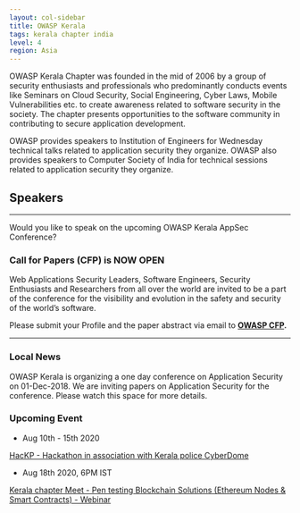 ```yaml
---
layout: col-sidebar
title: OWASP Kerala
tags: kerala chapter india
level: 4
region: Asia
---
```


OWASP Kerala Chapter was founded in the mid of 2006 by a group of security enthusiasts and professionals who predominantly conducts events like Seminars on Cloud Security, Social Engineering, Cyber Laws, Mobile Vulnerabilities etc. to create awareness related to software security in the society. The chapter presents opportunities to the software community in contributing to secure application development.

OWASP provides speakers to Institution of Engineers for Wednesday technical talks related to application security they organize. OWASP also provides speakers to Computer Society of India for technical sessions related to application security they organize.


## Speakers
<hr>

Would you like to speak on the upcoming OWASP Kerala AppSec Conference?

### Call for Papers (CFP) is NOW OPEN

Web Applications Security Leaders, Software Engineers, Security Enthusiasts and Researchers from all over the world are invited to be a part of the conference for the visibility and evolution in the safety and security of the world’s software.


Please submit your Profile and the paper abstract via email to <strong>[OWASP CFP](mailto:owaspcfp@gmail.com).</strong>
<hr>

### Local News

OWASP Kerala is organizing a one day conference on Application Security on 01-Dec-2018. We are inviting papers on Application Security for the conference. Please watch this space for more details.

### Upcoming Event

- Aug 10th - 15th 2020

[HacKP - Hackathon in association with Kerala police CyberDome](https://hackp.kerala.gov.in)


- Aug 18th 2020, 6PM IST

[Kerala chapter Meet - Pen testing Blockchain Solutions (Ethereum Nodes & Smart Contracts) - Webinar](events/18-aug-2020.md)
